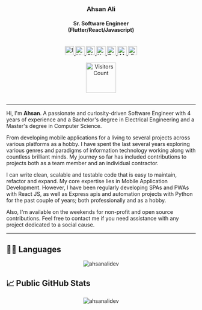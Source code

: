 
<div align="center">
  <h3>Ahsan Ali</h3>
  <h4>Sr. Software Engineer</br>(Flutter/React/Javascript)</h4>
</div>

</br>

<div align="center">
  <a href="https://www.instagram.com/mrahsanali5">
    <img alt="Instagram" width="24px" src="https://seeklogo.com/images/I/instagram-new-2016-logo-D9D42A0AD4-seeklogo.com.png" />
  </a>
  <a href="https://www.linkedin.com/in/ahsan-ali-022b21226/">
    <img alt="Linkedin" width="24px" src="https://icons.iconarchive.com/icons/martz90/circle/256/linkedin-icon.png" />
  </a>
  <a href="https://github.com/ahsanalidev/">
    <img alt="GitHub" width="24px" src="https://seeklogo.com/images/G/github-logo-7880D80B8D-seeklogo.com.png" />
  </a>
  <a href="https://www.upwork.com/freelancers/~01bdf8ee79f9e82554">
    <img alt="Upwork" width="24px" src="https://icons.iconarchive.com/icons/papirus-team/papirus-apps/256/upwork-icon.png" />
  </a>
  <a href="https://dev.to/ahsanalidev">
    <img alt="Dev" width="24px" src="https://res.cloudinary.com/practicaldev/image/fetch/s--R9qwOwpC--/c_limit%2Cf_auto%2Cfl_progressive%2Cq_auto%2Cw_880/https://thepracticaldev.s3.amazonaws.com/i/78hs31fax49uwy6kbxyw.png" />
  </a>
  <a href="https://medium.com/@mrahsanali5">
    <img alt="Medium" width="24px" src="https://seeklogo.com/images/M/medium-logo-93CDCF6451-seeklogo.com.png" />
  </a>
  <a href="mailto:mrahsanali5@gmail.com">
    <img alt="Email" width="24px" src="https://seeklogo.com/images/C/campaign-monitor-logo-AA8B3BB17F-seeklogo.com.png" />
  </a>
</div>

</br>

<div align="center">
  <img alt="Visitors Count"  width="80px" src="https://visitor-badge.glitch.me/badge?page_id=ahsanalidev" />
</div>

</br>

<hr/>

Hi, I'm **Ahsan**. A passionate and curiosity-driven Software Engineer with 4 years of experience and a Bachelor's degree in Electrical Engineering and a Master's degree in Computer Science.

From developing mobile applications for a living to several projects across various platforms as a hobby. I have spent the last several years exploring various genres and paradigms of information technology working along with countless brilliant minds. My journey so far has included contributions to projects both as a team member and an individual contractor.

I can write clean, scalable and testable code that is easy to maintain, refactor and expand. My core expertise lies in Mobile Application Development. However, I have been regularly developing SPAs and PWAs with React JS, as well as Express apis and automation projects with Python for the past couple of years; both professionally and as a hobby.

Also, I'm available on the weekends for non-profit and open source contributions. Feel free to contact me if you need assistance with any project dedicated to a social cause.

<hr/>

## 👨‍💻 Languages

<div align="center"><img align="center" src="https://github-readme-stats.vercel.app/api/top-langs/?username=xuhaibahmad&langs_count=6&layout=compact&hide=html" alt="ahsanalidev"></div>

## 📈 Public GitHub Stats

<div align="center"><img align="center" src="https://github-readme-stats.vercel.app/api?username=ahsanalidev&show_icons=true&count_private=true&include_all_commits=true&hide=contribs" alt="ahsanalidev" /></div>

